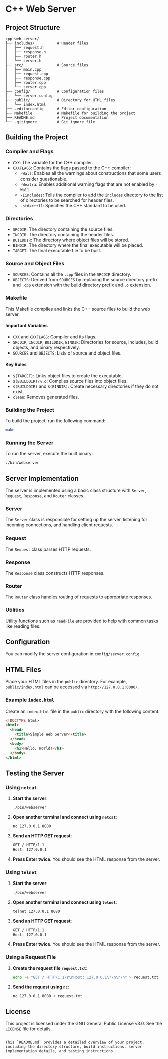 # C++ Web Server

## Project Structure

```plaintext
cpp-web-server/
├── includes/          # Header files
│   ├── request.h
│   ├── response.h
│   ├── router.h
│   └── server.h
├── src/               # Source files
│   ├── main.cpp
│   ├── request.cpp
│   ├── response.cpp
│   ├── router.cpp
│   └── server.cpp
├── config/            # Configuration files
│   └── server.config
├── public/            # Directory for HTML files
│   └── index.html
├── .editorconfig      # Editor configuration
├── Makefile           # Makefile for building the project
├── README.md          # Project documentation
└── .gitignore         # Git ignore file
```

## Building the Project

### Compiler and Flags

- `CXX`: The variable for the C++ compiler.
- `CXXFLAGS`: Contains the flags passed to the C++ compiler:
  - `-Wall`: Enables all the warnings about constructions that some users consider questionable.
  - `-Wextra`: Enables additional warning flags that are not enabled by `-Wall`.
  - `-Iincludes`: Tells the compiler to add the `includes` directory to the list of directories to be searched for header files.
  - `-std=c++11`: Specifies the C++ standard to be used.

### Directories

- `SRCDIR`: The directory containing the source files.
- `INCDIR`: The directory containing the header files.
- `BUILDDIR`: The directory where object files will be stored.
- `BINDIR`: The directory where the final executable will be placed.
- `TARGET`: The final executable file to be built.

### Source and Object Files

- `SOURCES`: Contains all the `.cpp` files in the `SRCDIR` directory.
- `OBJECTS`: Derived from `SOURCES` by replacing the source directory prefix and `.cpp` extension with the build directory prefix and `.o` extension.

### Makefile

This Makefile compiles and links the C++ source files to build the web server.

#### Important Variables

- `CXX` and `CXXFLAGS`: Compiler and its flags.
- `SRCDIR`, `INCDIR`, `BUILDDIR`, `BINDIR`: Directories for source, includes, build objects, and binary respectively.
- `SOURCES` and `OBJECTS`: Lists of source and object files.

#### Key Rules

- `$(TARGET)`: Links object files to create the executable.
- `$(BUILDDIR)/%.o`: Compiles source files into object files.
- `$(BUILDDIR)` and `$(BINDIR)`: Create necessary directories if they do not exist.
- `clean`: Removes generated files.

### Building the Project

To build the project, run the following command:

```sh
make
```

### Running the Server

To run the server, execute the built binary:

```sh
./bin/webserver
```

## Server Implementation

The server is implemented using a basic class structure with `Server`, `Request`, `Response`, and `Router` classes.

### Server

The `Server` class is responsible for setting up the server, listening for incoming connections, and handling client requests.

### Request

The `Request` class parses HTTP requests.

### Response

The `Response` class constructs HTTP responses.

### Router

The `Router` class handles routing of requests to appropriate responses.

### Utilities

Utility functions such as `readFile` are provided to help with common tasks like reading files.

## Configuration

You can modify the server configuration in `config/server.config`.

## HTML Files

Place your HTML files in the `public` directory. For example, `public/index.html` can be accessed via `http://127.0.0.1:8080/`.

### Example `index.html`

Create an `index.html` file in the `public` directory with the following content:

```html
<!DOCTYPE html>
<html>
  <head>
    <title>Simple Web Server</title>
  </head>
  <body>
    <h1>Hello, World!</h1>
  </body>
</html>
```

## Testing the Server

### Using `netcat`

1. **Start the server**:

   ```sh
   ./bin/webserver
   ```

2. **Open another terminal and connect using `netcat`**:

   ```sh
   nc 127.0.0.1 8080
   ```

3. **Send an HTTP GET request**:

   ```sh
   GET / HTTP/1.1
   Host: 127.0.0.1
   ```

4. **Press Enter twice**. You should see the HTML response from the server.

### Using `telnet`

1. **Start the server**:

   ```sh
   ./bin/webserver
   ```

2. **Open another terminal and connect using `telnet`**:

   ```sh
   telnet 127.0.0.1 8080
   ```

3. **Send an HTTP GET request**:

   ```sh
   GET / HTTP/1.1
   Host: 127.0.0.1
   ```

4. **Press Enter twice**. You should see the HTML response from the server.

### Using a Request File

1. **Create the request file `request.txt`**:

   ```sh
   echo -e "GET / HTTP/1.1\r\nHost: 127.0.0.1\r\n\r\n" > request.txt
   ```

2. **Send the request using `nc`**:

   ```sh
   nc 127.0.0.1 8080 < request.txt
   ```

## License

This project is licensed under the GNU General Public License v3.0. See the `LICENSE` file for details.

```

This `README.md` provides a detailed overview of your project, including the directory structure, build instructions, server implementation details, and testing instructions.
```
